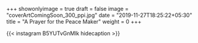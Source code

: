 +++
showonlyimage = true
draft = false
image = "coverArtComingSoon_300_ppi.jpg"
date = "2019-11-27T18:25:22+05:30"
title = "A Prayer for the Peace Maker"
weight = 0
+++


{{< instagram B5YUTvGnMlk hidecaption >}}
